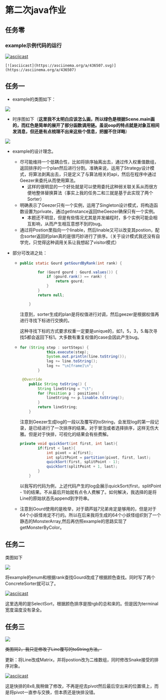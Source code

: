 # 第二次java作业

## 任务零

### example示例代码的运行

[![asciicast](https://asciinema.org/a/04EnSpcMinO4zLGEK2S4b13rQ.svg)](https://asciinema.org/a/04EnSpcMinO4zLGEK2S4b13rQ)

```
[![asciicast](https://asciinema.org/a/436507.svg)](https://asciinema.org/a/436507)
```

## 任务一

+ example的类图如下：

![](http://www.plantuml.com/plantuml/png/XLJ1Rjim3BtdAtYqr_eVkW9PLs1eYgJD1WGvo0xdQ9DbGvAnTK7txLD9CL6T0Ck5rAF8zqYBkV51kJ1sPjOOvJtSZdMDRjMxWEumW_YhGDi0QhEbqnMONksA26sse4h6igoYJ4d-bnhUhe6-fW8_9B0AJjiM1gDiolQSnuSMmsCCnVFhB6cwG_mZQWvHRz3DArG9Xh17zjx5kTAJn8wo9aTk53mPaOE1uU9TL0GQRV5vABv4GxwK6fJpIDAp3YM8lx4P0qh81noeGRHZ1tVzw7RStk9XJlRfwuBjv-MSaK-BvoKxzsj6LlVVsCxNyuViKxdCRpE_JlvZxtNGlOKXEOJ_PHa5LRZcP3PrUM6oTFdsPQdiJqw9JfeG-OKSGiyzduOR-TzOvGQz5C6eB2ZRXpswx4cibHcHtqHaG_TTDGZn4wZQuE6yz5cBKkeOQASw9ZJyyYA3b2UVMZLesx0l9zFSR8zaFcKCOoYIHZ1iUQ8weomOc4mh6zz7vzHBlWv9jspdX25zJ955xpIFbwTffKpIo1UYcSnO_WdETXyDTcY3B_-xnBGfVIMwPyb6IBHV-Ey1tGs90HZ9TYKBIWbckQfEDBpfyA6IV4xDXDoWtOsT-GS0)

+ 时序图如下（**这里我不太明白应该怎么画，所以绿色是根据Scene.main画的，而红色是简单的展开了部分函数调用链。虽说oop的特点就是对象互相间发消息，但还是有点梳理不出来这些个信息，把握不住详略**）

![](http://www.plantuml.com/plantuml/png/RP31QeGm48RlynG3FVi2Uv1jBxtq8FLOUiZgO0CnaScaPVlqZSEWAnO4PVp-_5_cciMnb3a0lAR28pOVJnCJnSyMttmal61N17EQ2HK0q77JOfUo-1GhqPEiiBi50h3nIcZ0_jkurX3z4Z_sl9HRJVQ9XTXe-IBCEjW2Pp5zbMKtClA2xoI58xhwCBixkc58FFeueIJqal7RXKBxqIrkxS-MgQGQ01pqchDk_QXD8qxctGKNJwcJMoKrkaejcZ3YSMy_RjdMVBZ3VBUQ_zRJ3nHfRmffKh-5VHI0AyMnpE4F)

+ example的设计理念。

  + 尽可能维持一个低耦合性，比如将排序抽离出去，通过传入权重值数组，返回排序的一个plan然后进行分割。准确来说，运用了Strategy设计模式，将算法剥离出去，只是定义了与算法相关的api，然后在程序中通过Geezer来委托从而使用算法。
    + 这样的很明显的一个好处就是可以使用委托这种弱关联关系从而很方便地整体替换算法（事实上我的任务二和三就是基于此实现了两个Sorter）
  + 明确表示了Geezer只有一个实例，运用了Singleton设计模式，将构造函数设置为private，通过getInstance返回theGeezer确保只有一个实例。
    + 本题还不明显，但是有些情况尤其是并发编程时，多个实例可能会相互影响，从而产生相互意想不到的bug。
  + 通过将Postion里指向一个linable，然后linable又可以改变其postion，配合sorter返回的plan真的是很巧妙进行了排序。（关于设计模式我还没有自学完，只觉得这种调用关系让我想起了visitor模式）

+ 部分可改进之处：

  + ```java
    public static Gourd getGourdByRank(int rank) {
    
            for (Gourd gourd : Gourd.values()) {
                if (gourd.rank() == rank) {
                    return gourd;
                }
            }
            return null;
    
        }
    ```

    注意到，sorter生成的plan是将权值进行对调，然后geezer是根据权值再进行寻找下标进行交换的。

    这种寻找下标的方式要求权重一定要是unique的，如1，5，3，5.每次寻找5都会返回下标1。大多数有重复权值的case会因此产生bug。

  + ```java
    for (String step : sortSteps) {
                this.execute(step);
                System.out.println(line.toString());
                log += line.toString();
                log += "\n[frame]\n";
            }
    ```

    ```java
     @Override
        public String toString() {
            String lineString = "\t";
            for (Position p : positions) {
                lineString += p.linable.toString();
            }
            return lineString;
        }
    ```

    注意到Geezer生成log的一段以及覆写的toString，会发现log的第一段记录，是已经进行了一次排序的结果。对于冒泡或者选择排序，这样无伤大雅。但是对于快排，可视化的结果会有些费解。

    ```java
    private void quickSort(int first, int last){
            if(first < last){
                int pivot = a[first];
                int splitPoint = partition(pivot, first, last);
                quickSort(first, splitPoint - 1);
                quickSort(splitPoint + 1, last); 
            }
        }
    ```

    以我写的代码为例，上述代码产生的log会展示quickSort(first，splitPoint - 1)的结果。不从最后开始就有点令人费解了。如何解决，我选择的是将Line的原始状态先append到字符串。

  + 注意到Gourd使用的是枚举，对于葫芦娃7兄弟肯定是够用的，但是对于64个小妖怪肯定不行的。所以在后来我将生成的64个小妖怪组织到了一个静态的MonsterArray,然后再仿照example的思路实现了getMonsterByColor。



## 任务二

类图如下

![](http://www.plantuml.com/plantuml/png/hLNDRXCn4BxdANpqqkOD42fmBL9HW4kKWxETRaqTUx5dWIegpuupdjbrTYCG4hbu_kVxPXplJK8JSJYuLUjCIce33bhSX8WGZokLVsjbFIgptP5sfLmmzpgRjZjbccAhidJ3IUc7wKzXobvJWQ_Ys62qlbEzCvwp4-UHqW7UPLVMNrQCwUDWswT_W4GHVQPbqGPF87hxFM01yc1ZOZ5NH-dxJPheoq7_czJ6coSeT8u93ThsHQsBLU4Za73kfJAVs3NEUQRHb5IYGv00xrEVUGMRinu-z_es7oHN0qn0g2joueIVq0u8uae8VSNjG_1fjgnOoLqbxrc-2ucsfNeMoFvBIccgSLtIox4N0crm8MhHC1HC4_bS-bHG8cY9OkFoolYGXnwhVNqnRW2z9FKsHlCysnlPRct2rnpqHXsAa2wia6FUFRydu9bBeT3COssECZXoor1oBCG7quBAwp9x1ySbpSKaXTJewARWYuGBtzn1ofDCG1tu3X-RsTAskx5Puen-GCqObIjdMPkjMceop3TNhP86Mo-1SSlDcdNWEoEmw4xN_cQQ5cSIHWvmG8sc6SkJitXamC41FARch_zrngl2Y7MLJyYwK5dLz-faPttvzYbxwBanGvkzsNyAahAr_mpHrNg2L5wXL_AS2CGQzGtu-_pL-0q0)

将example的enum和根据rank查找Gourd改成了根据颜色查找。同时写了两个ConcreteSorter就可以了。

[![asciicast](https://asciinema.org/a/tb8eHwIBlx3GbAQVeL3P9dkiI.svg)](https://asciinema.org/a/tb8eHwIBlx3GbAQVeL3P9dkiI)

这里选用的是SelectSort，根据颜色排序是按rgb的总和来的。但是因为terminal宽度温度没有录全。

## 任务三

![](http://www.plantuml.com/plantuml/png/hLJDRXCn4BxdAURefSaR85JWsaf50IvH3kvs6aozzcBFqbPHUNQSyJZhEX48YLns_kVxPfovZAG3JODTz5R726kqsDFQ1yAmNq3whS0u0htPidO1rkixbKoRBUXER7EMwYGfFkhn40PcoGM-5yUQWd4x6ArsaXqvJvGTqaro9Vrb8PW-JQP_-3T8AnWJBKF6EmOncf-UCf1x4wA8gJgLlZzA4tK-w7-JMZlzW9dEFf8cqx_0Abk1lY4BhxrSvhEuZdDkD9uIHFuK92ZxLA-y1Pir3h-Cwbed2aymyASQOaH6NX4iJdp2VY8ihaWuLloklOlDma8bxohvLkGR7tbZC8h0zb-bbE8Qovo-p9c5HE-j3wfev3EcUG2fzA5WYU155fkK1-ry6doeTlPLsmdLAQdt8UZdPdTikpAHtahGEnYo4C-iKM8-F7zCm9bPfj2riIP5QJfoIr1IB8PxtIDS6QTlBUvFQPvCif0wEdPpy5d2mfTVWpGGBQ_1Fov1K7VD-ZRRpVROE4hkE94Il63pTmdjFqbGgDhUxhHQCe-yNeymAc-kwIUlgS0ymC7Qtyrpb4n6B04MkT4yVJb8foS8BGxeA7P_lGI25_mHwoBF-60Hvw9-SmUxwAUt4SmmIci1rzxqFmL9sThVOBfOpQ3odNgpAZKakyPzYUvk6knl)

~~类图同2，我只是修改了Line覆写的toString方法。~~

更新：将Line改成Matrix，并将postion改为二维数组，同时修改Snake接受的排序对象。

[![asciicast](https://asciinema.org/a/9QE6XfSbhPwTtCcMByaI9mH6h.svg)](https://asciinema.org/a/9QE6XfSbhPwTtCcMByaI9mH6h)

这是快排的8x8,我稍做了修改，不再是挖去pivot然后最后空出来的位置填上，而是将pivot一直参与交换，但本质还是快排没错。